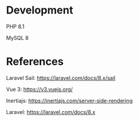 # Development
PHP 8.1

MySQL 8
# References
Laravel Sail: https://laravel.com/docs/8.x/sail

Vue 3: https://v3.vuejs.org/

Inertiajs: https://inertiajs.com/server-side-rendering

Laravel: https://laravel.com/docs/8.x
